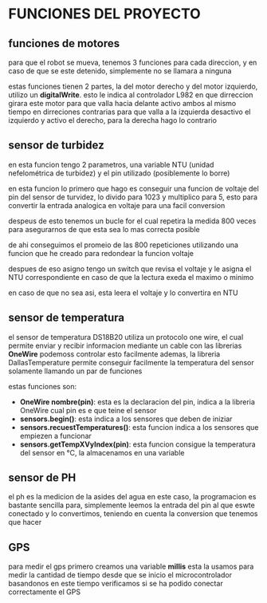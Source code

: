 # FUNCIONES DEL PROYECTO

## funciones de motores

para que el robot se mueva, tenemos 3 funciones para cada direccion, y en caso de que se este detenido, simplemente no se llamara a ninguna

estas funciones tienen 2 partes, la del motor derecho y del motor izquierdo, utilizo un **digitalWrite**.
esto le indica al controlador L982 en que dirreccion girara este motor
para que valla hacia delante activo ambos al mismo tiempo en dirreciones contrarias
para que valla a la izquierda desactivo el izquierdo y activo el derecho, para la derecha hago lo contrario

## sensor de turbidez

en esta funcion tengo 2 parametros, una variable NTU (unidad nefelométrica de turbidez)
y el pin utilizado (posiblemente lo borre)

en esta funcion lo primero que hago es conseguir una funcion de voltaje del pin del sensor de turvidez, lo divido para 1023 y multiplico para 5, esto para convertir la entrada analogica en voltaje para una facil conversion

despeus de esto tenemos un bucle for el cual repetira la medida 800 veces para asegurarnos de que esta sea lo mas correcta posible

de ahi conseguimos el promeio de las 800 repeticiones utilizando una funcion que he creado para redondear la funcion voltaje

despues de eso asigno tengo un switch que revisa el voltaje y le asigna el NTU correspondiente en caso de que la lectura exeda el maximo o minimo

en caso de que no sea asi, esta leera el voltaje y lo convertira en NTU

## sensor de temperatura

el sensor de temperatura DS18B20 utiliza un protocolo one wire, el cual permite enviar y recibir informacion mediante un cable
con las librerias **OneWire** podemoss controlar esto facilmente
ademas, la libreria DallasTemperature permite conseguir facilmente la temperatura del sensor solamente llamando un par de funciones

estas funciones son:

- **OneWire nombre(pin)**: esta es la declaracion del pin, indica a la libreria OneWire cual pin es e que teine el sensor
- **sensors.begin()**: esta indica a los sensores que deben de iniziar
- **sensors.recuestTemperatures()**: esta funcion indica a los sensores que empiezen a funcionar
- **sensors.getTempXVyIndex(pin)**: esta funcion consigue la temperatura del sensor en °C, la almacenamos en una variable

## sensor de PH

el ph es la medicion de la asides del agua
en este caso, la programacion es bastante sencilla para, simplemente leemos la entrada del pin al que eswte conectado y lo convertimos, teniendo en cuenta la conversion que tenemos que hacer

## GPS

para medir el gps primero creamos una variable **millis** esta la usamos para medir la cantidad de tiempo desde que se inicio el microcontrolador
basandonos en este tiempo verificamos si se ha podido conectar correctamente el GPS
